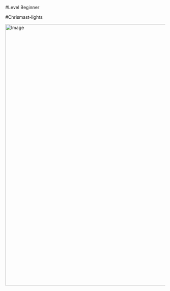 #Level Beginner

#Chrismast-lights

<img width="1920" height="825" alt="Image" src="https://github.com/user-attachments/assets/24da0900-f5a5-4017-8432-e52f6e7f385c" />

